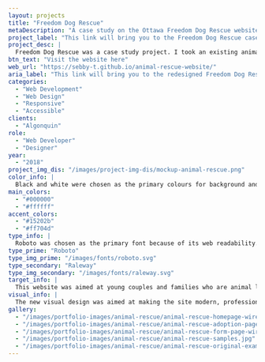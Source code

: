 ```yaml
---
layout: projects
title: "Freedom Dog Rescue"
metaDescription: "A case study on the Ottawa Freedom Dog Rescue website redesign."
project_label: "This link will bring you to the Freedom Dog Rescue case study page."
project_desc: |
  Freedom Dog Rescue was a case study project. I took an existing animal rescue website that was… less than optimal, and I improved on it. Adding in responsiveness, accessibility and an overhaul in visual design.
btn_text: "Visit the website here"
web_url: "https://sebby-t.github.io/animal-rescue-website/"
aria_label: "This link will bring you to the redesigned Freedom Dog Rescue website."
categories:
  - "Web Development"
  - "Web Design"
  - "Responsive"
  - "Accessible"
clients:
  - "Algonquin"
role:
  - "Web Developer"
  - "Designer"
year:
  - "2018"
project_img_dis: "/images/project-img-dis/mockup-animal-rescue.png"
color_info: |
  Black and white were chosen as the primary colours for background and body copy since they give a sense of professionalism and create easy readability. For the accent colours the blue-black colour helps the site separate from being overly designed and makes it more approachable. While the orange—used sparingly—as call to action and attention grabber since it creates great contrast.
main_colors:
  - "#000000"
  - "#ffffff"
accent_colors:
  - "#15202b"
  - "#ff704d"
type_info: |
  Roboto was chosen as the primary font because of its web readability. While Raleway was chosen for the main headers of the website. Both fonts pair nicely together and fit a modern and friendly feeling for the website. This helped push the professional feeling of the website and make it more approachable for families looking to adopt.
type_prime: "Roboto"
type_img_prime: "/images/fonts/roboto.svg"
type_secondary: "Raleway"
type_img_secondary: "/images/fonts/raleway.svg"
target_info: |
  This website was aimed at young couples and families who are animal lovers and are looking to too add to their family but also save a pet’s life if not by adoption then through donations. This means they are caring, loving and compassionate.
visual_info: |
  The new visual design was aimed at making the site modern, professional and approachable. It was a balance of colours, imagery and text to make the site feel trustworthy and show that they cared for their website as much as they do finding pets a safe and caring home.
gallery:
  - "/images/portfolio-images/animal-rescue/animal-rescue-homepage-wireframe.jpg"
  - "/images/portfolio-images/animal-rescue/animal-rescue-adoption-page-wireframe.jpg"
  - "/images/portfolio-images/animal-rescue/animal-rescue-form-page-wireframe.jpg"
  - "/images/portfolio-images/animal-rescue/animal-rescue-samples.jpg"
  - "/images/portfolio-images/animal-rescue/animal-rescue-original-example.jpg"
---
```

